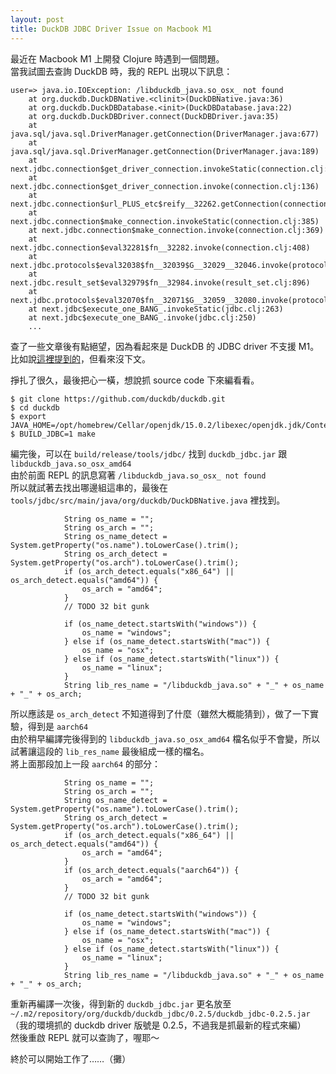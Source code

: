 ```yaml
---
layout: post
title: DuckDB JDBC Driver Issue on Macbook M1
---
```

最近在 Macbook M1 上開發 Clojure 時遇到一個問題。  
當我試圖去查詢 DuckDB 時，我的 REPL 出現以下訊息：  

```
user=> java.io.IOException: /libduckdb_java.so_osx_ not found
	at org.duckdb.DuckDBNative.<clinit>(DuckDBNative.java:36)
	at org.duckdb.DuckDBDatabase.<init>(DuckDBDatabase.java:22)
	at org.duckdb.DuckDBDriver.connect(DuckDBDriver.java:35)
	at java.sql/java.sql.DriverManager.getConnection(DriverManager.java:677)
	at java.sql/java.sql.DriverManager.getConnection(DriverManager.java:189)
	at next.jdbc.connection$get_driver_connection.invokeStatic(connection.clj:141)
	at next.jdbc.connection$get_driver_connection.invoke(connection.clj:136)
	at next.jdbc.connection$url_PLUS_etc$reify__32262.getConnection(connection.clj:359)
	at next.jdbc.connection$make_connection.invokeStatic(connection.clj:385)
	at next.jdbc.connection$make_connection.invoke(connection.clj:369)
	at next.jdbc.connection$eval32281$fn__32282.invoke(connection.clj:408)
	at next.jdbc.protocols$eval32038$fn__32039$G__32029__32046.invoke(protocols.clj:24)
	at next.jdbc.result_set$eval32979$fn__32984.invoke(result_set.clj:896)
	at next.jdbc.protocols$eval32070$fn__32071$G__32059__32080.invoke(protocols.clj:33)
	at next.jdbc$execute_one_BANG_.invokeStatic(jdbc.clj:263)
	at next.jdbc$execute_one_BANG_.invoke(jdbc.clj:250)
	...
```
查了一些文章後有點絕望，因為看起來是 DuckDB 的 JDBC driver 不支援 M1。  
比如說[這裡提到的](https://github.com/duckdb/duckdb/issues/941)，但看來沒下文。  
  
掙扎了很久，最後把心一橫，想說抓 source code 下來編看看。  
```
$ git clone https://github.com/duckdb/duckdb.git
$ cd duckdb
$ export JAVA_HOME=/opt/homebrew/Cellar/openjdk/15.0.2/libexec/openjdk.jdk/Contents/Home
$ BUILD_JDBC=1 make
```
編完後，可以在 `build/release/tools/jdbc/` 找到 `duckdb_jdbc.jar` 跟 `libduckdb_java.so_osx_amd64`  
由於前面 REPL 的訊息寫著 `/libduckdb_java.so_osx_ not found`  
所以就試著去找出哪邊組這串的，最後在 `tools/jdbc/src/main/java/org/duckdb/DuckDBNative.java` 裡找到。  
```
            String os_name = "";
            String os_arch = "";
            String os_name_detect = System.getProperty("os.name").toLowerCase().trim();
            String os_arch_detect = System.getProperty("os.arch").toLowerCase().trim();
            if (os_arch_detect.equals("x86_64") || os_arch_detect.equals("amd64")) {
                os_arch = "amd64";
            }
            // TODO 32 bit gunk

            if (os_name_detect.startsWith("windows")) {
                os_name = "windows";
            } else if (os_name_detect.startsWith("mac")) {
                os_name = "osx";
            } else if (os_name_detect.startsWith("linux")) {
                os_name = "linux";
            }
            String lib_res_name = "/libduckdb_java.so" + "_" + os_name + "_" + os_arch;
```
所以應該是 `os_arch_detect` 不知道得到了什麼（雖然大概能猜到），做了一下實驗，得到是 `aarch64`  
由於稍早編譯完後得到的 `libduckdb_java.so_osx_amd64` 檔名似乎不會變，所以試著讓這段的 `lib_res_name` 最後組成一樣的檔名。  
將上面那段加上一段 `aarch64` 的部分：  
```
            String os_name = "";
            String os_arch = "";
            String os_name_detect = System.getProperty("os.name").toLowerCase().trim();
            String os_arch_detect = System.getProperty("os.arch").toLowerCase().trim();
            if (os_arch_detect.equals("x86_64") || os_arch_detect.equals("amd64")) {
                os_arch = "amd64";
            }
			if (os_arch_detect.equals("aarch64")) {
                os_arch = "amd64";
            }
            // TODO 32 bit gunk

            if (os_name_detect.startsWith("windows")) {
                os_name = "windows";
            } else if (os_name_detect.startsWith("mac")) {
                os_name = "osx";
            } else if (os_name_detect.startsWith("linux")) {
                os_name = "linux";
            }
            String lib_res_name = "/libduckdb_java.so" + "_" + os_name + "_" + os_arch;
```
重新再編譯一次後，得到新的 `duckdb_jdbc.jar` 更名放至 `~/.m2/repository/org/duckdb/duckdb_jdbc/0.2.5/duckdb_jdbc-0.2.5.jar`  
（我的環境抓的 duckdb driver 版號是 0.2.5，不過我是抓最新的程式來編）  
然後重啟 REPL 就可以查詢了，喔耶～  
  
終於可以開始工作了……（攤）  
